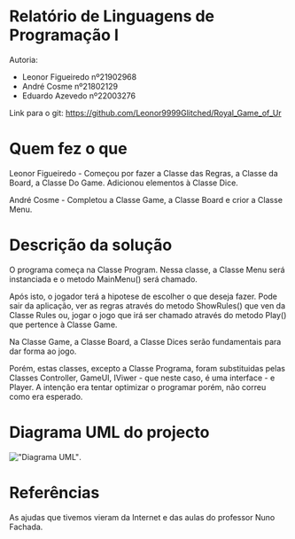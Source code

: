 # Relatório de Linguagens de Programação I

Autoria:
- Leonor Figueiredo nº21902968
- André Cosme nº21802129
- Eduardo Azevedo nº22003276

Link para o git: https://github.com/Leonor9999Glitched/Royal_Game_of_Ur

# Quem fez o que

Leonor Figueiredo - Começou por fazer a Classe das Regras, a Classe da Board, a Classe Do Game. Adicionou elementos à Classe Dice.

André Cosme - Completou a Classe Game, a Classe Board e crior a Classe Menu.

# Descrição da solução

O programa começa na Classe Program. Nessa classe, a Classe Menu será instanciada e o metodo MainMenu() será chamado.

Após isto, o jogador terá a hipotese de escolher o que deseja fazer. Pode sair da aplicação, ver as regras através do metodo ShowRules() que ven da Classe Rules ou, jogar o jogo que irá ser chamado através do metodo Play() que pertence à Classe Game.

Na Classe Game, a Classe Board, a Classe Dices serão fundamentais para dar forma ao jogo. 

Porém, estas classes, excepto a Classe Programa, foram substituidas pelas Classes Controller, GameUI, IViwer - que neste caso, é uma interface - e Player. A intenção era tentar optimizar o programar porém, não correu como era esperado.

# Diagrama UML do projecto
!["Diagrama UML"](https://images-wixmp-ed30a86b8c4ca887773594c2.wixmp.com/f/2fb39435-99ff-49ad-9246-42032eeea416/dejmf6a-4eafd6da-64aa-424f-ae70-ea446a9a978a.png?token=eyJ0eXAiOiJKV1QiLCJhbGciOiJIUzI1NiJ9.eyJzdWIiOiJ1cm46YXBwOjdlMGQxODg5ODIyNjQzNzNhNWYwZDQxNWVhMGQyNmUwIiwiaXNzIjoidXJuOmFwcDo3ZTBkMTg4OTgyMjY0MzczYTVmMGQ0MTVlYTBkMjZlMCIsIm9iaiI6W1t7InBhdGgiOiJcL2ZcLzJmYjM5NDM1LTk5ZmYtNDlhZC05MjQ2LTQyMDMyZWVlYTQxNlwvZGVqbWY2YS00ZWFmZDZkYS02NGFhLTQyNGYtYWU3MC1lYTQ0NmE5YTk3OGEucG5nIn1dXSwiYXVkIjpbInVybjpzZXJ2aWNlOmZpbGUuZG93bmxvYWQiXX0.dho7VeTA-ZbVrRA4yihjG-gcKAjY4p8oAEUgmbDRWW0 "Diagrama UML").

# Referências

As ajudas que tivemos vieram da Internet e das aulas do professor Nuno Fachada.